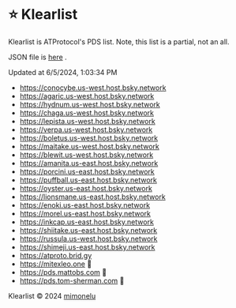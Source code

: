 # ⭐ Klearlist

Klearlist is ATProtocol's PDS list. Note, this list is a partial, not an all.

JSON file is [here](./list.json) .

Updated at 6/5/2024, 1:03:34 PM

* https://conocybe.us-west.host.bsky.network
* https://agaric.us-west.host.bsky.network
* https://hydnum.us-west.host.bsky.network
* https://chaga.us-west.host.bsky.network
* https://lepista.us-west.host.bsky.network
* https://verpa.us-west.host.bsky.network
* https://boletus.us-west.host.bsky.network
* https://maitake.us-west.host.bsky.network
* https://blewit.us-west.host.bsky.network
* https://amanita.us-east.host.bsky.network
* https://porcini.us-east.host.bsky.network
* https://puffball.us-east.host.bsky.network
* https://oyster.us-east.host.bsky.network
* https://lionsmane.us-east.host.bsky.network
* https://enoki.us-east.host.bsky.network
* https://morel.us-east.host.bsky.network
* https://inkcap.us-east.host.bsky.network
* https://shiitake.us-east.host.bsky.network
* https://russula.us-west.host.bsky.network
* https://shimeji.us-east.host.bsky.network
* https://atproto.brid.gy
* https://mitexleo.one 🎫
* https://pds.mattobs.com 🎫
* https://pds.tom-sherman.com 🎫

Klearlist © 2024 [mimonelu](https://bsky.app/profile/mimonelu.net)
